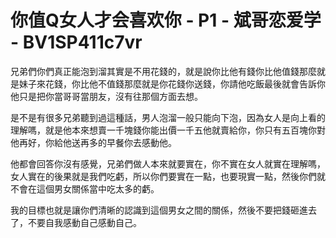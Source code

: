 # 你值Q女人才会喜欢你 - P1 - 斌哥恋爱学 - BV1SP411c7vr

兄弟們你們真正能泡到溜其實是不用花錢的，就是說你比他有錢你比他值錢那麼就是妹子來花錢，你比他不值錢那麼就是你花錢你送錢，你請他吃飯最後就會告訴你他只是把你當哥哥當朋友，沒有往那個方面去想。

是不是有很多兄弟聽到過這種話，男人泡溜一般只能向下泡，因為女人是向上看的理解嗎，就是他本來想賣一千塊錢你能出價一千五他就賣給你，你只有五百塊你對他再好，你給他送再多的早餐你去感動他。

他都會回答你沒有感覺，兄弟們做人本來就要實在，你不實在女人就實在理解嗎，女人實在的後果就是我們吃虧，所以你們要實在一點，也要現實一點，然後你們就不會在這個男女關係當中吃太多的虧。

我的目標也就是讓你們清晰的認識到這個男女之間的關係，然後不要把錢砸進去了，不要自我感動自己感動自己。